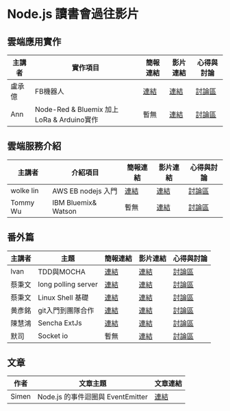 # Node.js 讀書會過往影片

## 雲端應用實作
| 主講者 | 實作項目 | 簡報連結 | 影片連結 | 心得與討論 |
| ----- | ------- | ------- | ------- | ------- |
| 盧承億 | FB機器人 | [連結](https://larry850806.github.io/weather) | [連結](https://youtu.be/c5gz5TxtEQk) | [討論區](https://github.com/onlinereadbook/booknodejs/issues/5)
| Ann | Node-Red & Bluemix 加上 LoRa & Arduino實作 | 暫無 | [連結](https://www.youtube.com/watch?v=fsPvMrT-daI&feature=youtu.be) | [討論區](https://github.com/onlinereadbook/booknodejs/issues/1)

## 雲端服務介紹
| 主講者 | 介紹項目 | 簡報連結 | 影片連結 | 心得與討論 |
| ----- | ------- | ------- | ------- | ------ |
| wolke lin | AWS EB nodejs 入門 | [連結](http://slides.com/wolkelin/deck#/3) | [連結](https://youtu.be/XGNwlz2y1K4) | [討論區](https://github.com/onlinereadbook/booknodejs/issues/7)
| Tommy Wu | IBM Bluemix& Watson | 暫無 | [連結](https://www.youtube.com/watch?v=9BM5OVWrlek) | [討論區](https://github.com/onlinereadbook/booknodejs/issues/10)

## 番外篇
| 主講者 | 主題 | 簡報連結 | 影片連結 | 心得與討論 |
| ----- | ------- | ------- | ------- | ------ |
| lvan | TDD與MOCHA | [連結](https://www.slideshare.net/secret/wpcI5SaMMRBz8H) | [連結](https://youtu.be/c-6w2fWKEUg) | [討論區](https://github.com/onlinereadbook/booknodejs/issues/4)
| 蔡秉文 | long polling server | [連結](http://www.slideshare.net/ssuser3e0b1d/long-polling-65300815) | [連結](https://www.youtube.com/watch?v=zpQ-Pkza1D8) | [討論區](https://github.com/onlinereadbook/booknodejs/issues/6)
| 蔡秉文 | Linux Shell 基礎 | [連結](http://www.slideshare.net/ssuser3e0b1d/basic-of-linux-shell-command) | [連結](https://youtu.be/FBoYiq1pbD0) | [討論區](https://github.com/onlinereadbook/booknodejs/issues/8)
| 黄彥銘 | git入門到團隊合作 | [連結](https://www.slideshare.net/secret/retavuvmp0Vbun) | [連結](https://www.youtube.com/watch?v=DqYJwg6dvJo&feature=youtu.be) | [討論區](https://github.com/onlinereadbook/booknodejs/issues/11)
| 陳慧鴻 | Sencha ExtJs | [連結](http://www.slideshare.net/chencanred/extjs-lk-web-template5e6-1hr) | [連結](https://youtu.be/Vy_V-nVx34o) | [討論區](https://github.com/onlinereadbook/booknodejs/issues/9)
| 默司 | Socket io | 暫無 | [連結](https://www.youtube.com/watch?v=nu8VepIex9I&feature=youtu.be) | [討論區](https://github.com/onlinereadbook/booknodejs/issues/2)

## 文章
| 作者 | 文章主題 | 文章連結 |
| ---- | ------- | ------- |
| Simen | Node.js 的事件迴圈與 EventEmitter | [連結](https://simeneer.blogspot.tw/2016/09/nodejs-eventemitter.html) |

